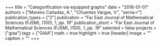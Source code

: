 +++
title = "Categorification via equipped graphs"
date = "2016-01-01"
authors = ["Moreno Cañadas, A.", "Cifuentes Vargas, V.", "serna-r"]
publication_types = ["2"]
publication = "Far East Journal of Mathematical Sciences (FJSM), (100), 1, _pp. 19_"
publication_short = "Far East Journal of Mathematical Sciences (FJSM), (100), 1, _pp. 19_"
selected = false
projects = ["giaa"]
tags = ["GIAA"]
math = true
highlight = true
[header]
image = ""
caption = ""
+++
